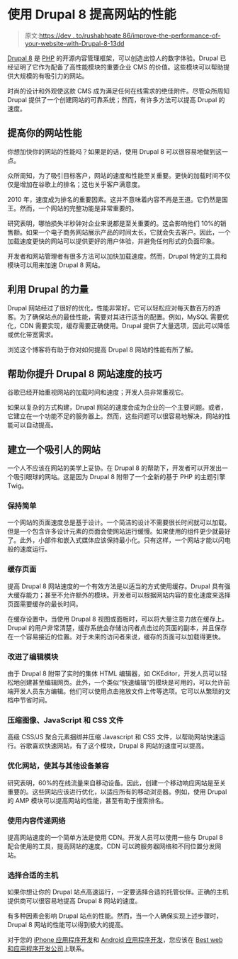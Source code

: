 # 使用 Drupal 8 提高网站的性能

> 原文:[https://dev . to/rushabhpate 86/improve-the-performance-of-your-website-with-Drupal-8-13dd](https://dev.to/rushabhpatel86/improve-the-performance-of-your-website-with-drupal-8-13dd)

[Drupal 8](https://www.drupal.org/) 是 [PHP](https://siddhiinfosoft.com/web-development/php-development/) 的开源内容管理框架，可以创造出惊人的数字体验。Drupal 已经证明了它作为配备了高性能模块的重要企业 CMS 的价值。这些模块可以帮助提供大规模的有吸引力的网站。

时尚的设计和外观使这款 CMS 成为满足任何在线需求的绝佳附件。尽管众所周知 Drupal 提供了一个创建网站的可靠系统；然而，有许多方法可以提高 Drupal 的速度。

## [](#improve-your-website-performance)提高你的网站性能

你想加快你的网站的性能吗？如果是的话，使用 Drupal 8 可以很容易地做到这一点。

众所周知，为了吸引目标客户，网站的速度和性能至关重要。更快的加载时间不仅仅是增加在谷歌上的排名；这也关乎客户满意度。

2010 年，速度成为排名的重要因素。这并不意味着内容不再是王道。它仍然是国王。然而，一个网站的完整功能是非常重要的。

研究表明，哪怕损失半秒钟对企业来说都是至关重要的。这会影响他们 10%的销售额。如果一个电子商务网站展示产品的时间太长，它就会失去客户。因此，一个加载速度更快的网站可以提供更好的用户体验，并避免任何形式的负面印象。

开发者和网站管理者有很多方法可以加快加载速度。然而，Drupal 特定的工具和模块可以用来加速 Drupal 8 网站。

## [](#leverage-drupals-power)利用 Drupal 的力量

Drupal 网站经过了很好的优化，性能非常好。它可以轻松应对每天数百万的游客。为了确保站点的最佳性能，需要对其进行适当的配置。例如，MySQL 需要优化，CDN 需要实现，缓存需要正确使用。Drupal 提供了大量选项，因此可以降低或优化带宽需求。

浏览这个博客将有助于你对如何提高 Drupal 8 网站的性能有所了解。

## [](#tips-to-help-you-speed-up-your-drupal-8-website)帮助你提升 Drupal 8 网站速度的技巧

谷歌已经开始重视网站的加载时间和速度；开发人员非常重视它。

如果以复杂的方式构建，Drupal 网站的速度会成为企业的一个主要问题。或者，它建立在一个功能不足的服务器上。然而，这些问题可以很容易地解决，网站的性能可以自动提高。

## [](#build-an-engaging-website)建立一个吸引人的网站

一个人不应该在网站的美学上妥协。在 Drupal 8 的帮助下，开发者可以开发出一个吸引眼球的网站。这是因为 Drupal 8 附带了一个全新的基于 PHP 的主题引擎 Twig。

### [](#keeping-it-simple)保持简单

一个网站的页面速度总是基于设计。一个简洁的设计不需要很长时间就可以加载。但是一个包含许多设计元素的页面会使网站运行缓慢。如果使用的组件更少就最好了。此外，小部件和嵌入式媒体应该保持最小化。只有这样，一个网站才能以闪电般的速度运行。

### [](#cache-the-pages)缓存页面

提高 Drupal 8 网站速度的一个有效方法是以适当的方式使用缓存。Drupal 具有强大缓存能力；甚至不允许额外的模块。开发者可以根据网站内容的变化速度来选择页面需要缓存的最长时间。

在缓存设置中，当使用 Drupal 8 视图或面板时，可以将大量注意力放在缓存上。Drupal 的用户非常清楚，缓存系统会存储访问者点击过的页面的副本，并且保存在一个容易接近的位置。对于未来的访问者来说，缓存的页面可以加载得更快。

### [](#improved-editing-modules)改进了编辑模块

由于 Drupal 8 附带了实时的集体 HTML 编辑器，如 CKEditor，开发人员可以轻松地创建甚至编辑网页。此外，一个类似“快速编辑”的模块是可用的，可以允许前端开发人员东方编辑。他们可以使用点击拖放文件上传等选项。它可以从繁琐的文档中节省时间。

### [](#compress-images-javascript-and-css-files)压缩图像、JavaScript 和 CSS 文件

高级 CSS/JS 聚合元素捆绑并压缩 Javascript 和 CSS 文件，以帮助网站快速运行。谷歌喜欢快速网站，有了这个模块，Drupal 8 网站的速度可以提高。

### [](#optimizing-the-website-to-make-it-work-with-other-devices)优化网站，使其与其他设备兼容

研究表明，60%的在线流量来自移动设备。因此，创建一个移动响应网站是至关重要的。这些网站应该进行优化，以适应所有的移动浏览器。例如，使用 Drupal 的 AMP 模块可以提高网站的性能，甚至有助于搜索排名。

### [](#using-a-content-delivery-network)使用内容传递网络

提高网站速度的一个简单方法是使用 CDN。开发人员可以使用一些与 Drupal 8 配合使用的工具，提高网站的速度。CDN 可以跨服务器网络和不同位置分发网站。

### [](#choosing-the-right-host)选择合适的主机

如果你想让你的 Drupal 站点高速运行，一定要选择合适的托管伙伴。正确的主机提供商可以很容易地提高 Drupal 8 网站的速度。

有多种因素会影响 Drupal 站点的性能。然而，当一个人确保实现上述步骤时，Drupal 8 网站的性能可以得到极大的提高。

对于您的 [iPhone 应用程序开发](https://siddhiinfosoft.com/mobile-development/ios-app-development/)和 [Android 应用程序开发](https://siddhiinfosoft.com/mobile-development/android-app-development/)，您应该在 [Best web 和应用程序开发公司](https://siddhiinfosoft.com)上联系。